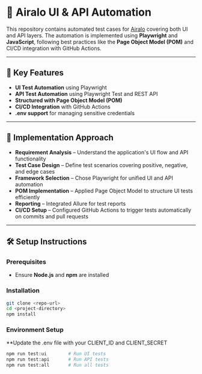 # 📱 Airalo UI & API Automation

This repository contains automated test cases for [Airalo](https://www.airalo.com) covering both UI and API layers. The automation is implemented using **Playwright** and **JavaScript**, following best practices like the **Page Object Model (POM)** and CI/CD integration with GitHub Actions.

---

## 🔑 Key Features

- **UI Test Automation** using Playwright  
- **API Test Automation** using Playwright Test and REST API  
- **Structured with Page Object Model (POM)**  
- **CI/CD Integration** with GitHub Actions  
- **.env support** for managing sensitive credentials  

---

## 🔁 Implementation Approach

- **Requirement Analysis** – Understand the application's UI flow and API functionality  
- **Test Case Design** – Define test scenarios covering positive, negative, and edge cases  
- **Framework Selection** – Chose Playwright for unified UI and API automation  
- **POM Implementation** – Applied Page Object Model to structure UI tests efficiently  
- **Reporting** – Integrated Allure for test reports  
- **CI/CD Setup** – Configured GitHub Actions to trigger tests automatically on commits and pull requests  

---

## 🛠️ Setup Instructions

### Prerequisites
- Ensure **Node.js** and **npm** are installed

### Installation
```bash
git clone <repo-url>
cd <project-directory>
npm install
```
### Environment Setup
**Update the .env file with your CLIENT_ID and CLIENT_SECRET
```bash
npm run test:ui        # Run UI tests  
npm run test:api       # Run API tests  
npm run test:all       # Run all tests  
```
